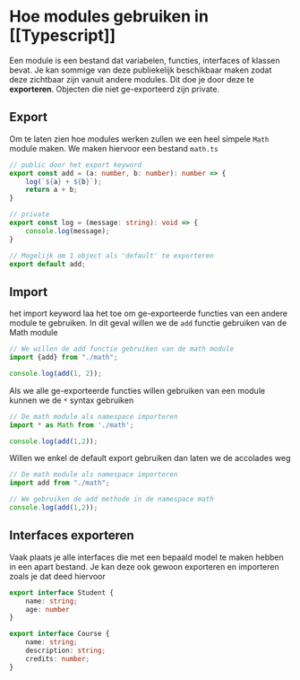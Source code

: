 # Hoe modules gebruiken in [[Typescript]]
Een module is een bestand dat variabelen, functies, interfaces of klassen bevat. Je kan sommige van deze publiekelijk beschikbaar maken zodat deze zichtbaar zijn vanuit andere modules. Dit doe je door deze te **exporteren**. Objecten die niet ge-exporteerd zijn private.

## Export
Om te laten zien hoe modules werken zullen we een heel simpele `Math` module maken. We maken hiervoor een bestand `math.ts`
```ts
// public door het export keyword
export const add = (a: number, b: number): number => {
	log(`${a} + ${b}`);
	return a + b;
}

// private
export const log = (message: string): void => {
	console.log(message);
}

// Mogelijk om 1 object als 'default' te exporteren
export default add;
```

## Import
het import keyword laa het toe om ge-exporteerde functies van een andere module te gebruiken. In dit geval willen we de `add` functie gebruiken van de Math module
```ts
// We willen de add functie gebruiken van de math module
import {add} from "./math";

console.log(add(1, 2));
```

Als we alle ge-exporteerde functies willen gebruiken van een module kunnen we de `*` syntax gebruiken
```ts
// De math module als namespace importeren
import * as Math from './math';

console.log(add(1,2));
```

Willen we enkel de default export gebruiken dan laten we de accolades weg
```ts
// De math module als namespace importeren
import add from "./math";

// We gebruiken de add methode in de namespace math
console.log(add(1,2));
```

## Interfaces exporteren
Vaak plaats je alle interfaces die met een bepaald model te maken hebben in een apart bestand. Je kan deze ook gewoon exporteren en importeren zoals je dat deed hiervoor
```ts
export interface Student {
	name: string;
	age: number
}

export interface Course {
	name: string;
	description: string;
	credits: number;
}
```